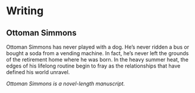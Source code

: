 <h1>Writing</h1>

<h2>Ottoman Simmons</h2>
<p>Ottoman Simmons has never played with a dog. He’s never ridden a bus or bought a soda from a vending machine. In fact, he’s never left the grounds of the retirement home where he was born. In the heavy summer heat, the edges of his lifelong routine begin to fray as the relationships that have defined his world unravel.</p>

<p><i>Ottoman Simmons is a novel-length manuscript.</i></p>
